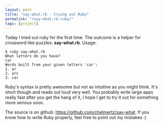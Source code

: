 ```yaml
---
layout: post
title: "say-what.rb - trying out Ruby"
permalink: "/say-what-rb-ruby/"
tags: [project]
---
```


Today I tried out ruby for the first time. The outcome is a helper for crossword like puzzles: <strong>say-what.rb</strong>. Usage:

<pre><code lang=""bash"">$ ruby say-what.rb
What letters do you have?
car
Words built from your given letters 'car':
1. ar
2. arc
3. car</code></pre>

Ruby's syntax is pretty awesome but not as intuitive as you might think. It's short though and reads out loud very well. You probably write large apps really fast after you get the hang of it, I hope I get to try it out for something more serious soon.

The source is on github: <a href="https://github.com/chelmertz/say-what">https://github.com/chelmertz/say-what</a>. If you know how to write Ruby properly, feel free to point out my mistakes :)
